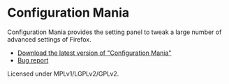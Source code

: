 # Configuration Mania

Configuration Mania provides the setting panel to tweak a large number of advanced settings of Firefox.

 * [Download the latest version of "Configuration Mania"](https://addons.mozilla.org/firefox/addon/4420)
 * [Bug report](http://bitbucket.org/cat_in_136/configuration-mania/issues?status=new&status=open)

Licensed under MPLv1/LGPLv2/GPLv2.

